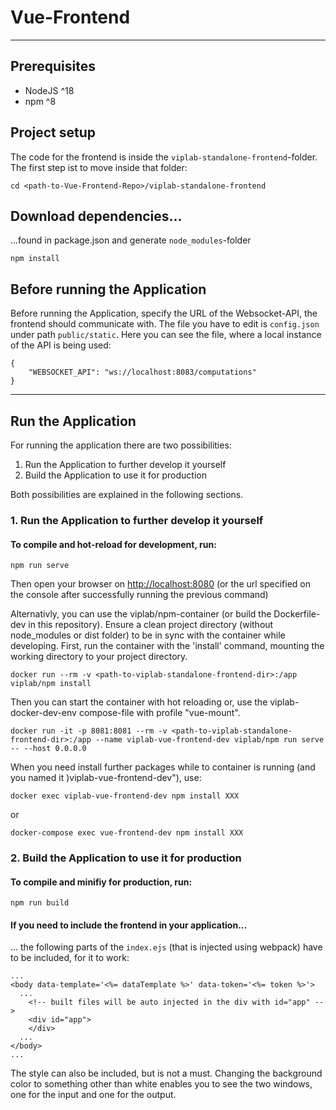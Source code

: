 # Vue-Frontend

---

## Prerequisites

- NodeJS ^18
- npm ^8

## Project setup

The code for the frontend is inside the `viplab-standalone-frontend`-folder. 
The first step ist to move inside that folder:
```
cd <path-to-Vue-Frontend-Repo>/viplab-standalone-frontend
```

## Download dependencies... 

...found in package.json and generate `node_modules`-folder

```
npm install
```

## Before running the Application

Before running the Application, specify the URL of the Websocket-API, the frontend should communicate with. 
The file you have to edit is `config.json` under path `public/static`. 
Here you can see the file, where a local instance of the API is being used: 
```
{
    "WEBSOCKET_API": "ws://localhost:8083/computations"
}
```

---

## Run the Application 

For running the application there are two possibilities: 

1. Run the Application to further develop it yourself
2. Build the Application to use it for production

Both possibilities are explained in the following sections.

### 1. Run the Application to further develop it yourself

#### To compile and hot-reload for development, run: 

```
npm run serve
```
Then open your browser on <http://localhost:8080>
(or the url specified on the console after successfully running the previous command)

Alternativly, you can use the viplab/npm-container (or build the Dockerfile-dev in this repository).
Ensure a clean project directory (without node_modules or dist folder) to be in sync with the container while developing. First, run the container with the 'install' command, mounting the working directory to your project directory.
```
docker run --rm -v <path-to-viplab-standalone-frontend-dir>:/app viplab/npm install
```
Then you can start the container with hot reloading or, use the viplab-docker-dev-env compose-file with profile "vue-mount".
```
docker run -it -p 8081:8081 --rm -v <path-to-viplab-standalone-frontend-dir>:/app --name viplab-vue-frontend-dev viplab/npm run serve -- --host 0.0.0.0
```
When you need install further packages while to container is running (and you named it )viplab-vue-frontend-dev"), use:
```
docker exec viplab-vue-frontend-dev npm install XXX
```
or
```
docker-compose exec vue-frontend-dev npm install XXX
```

### 2. Build the Application to use it for production

#### To compile and minifiy for production, run: 

```
npm run build
```

#### If you need to include the frontend in your application...

... the following parts of the `index.ejs` (that is injected using webpack) have to be included, for it to work: 

```
...
<body data-template='<%= dataTemplate %>' data-token='<%= token %>'>
  ...
    <!-- built files will be auto injected in the div with id="app" -->
    <div id="app">
    </div>
  ...
</body>
...
```
The style can also be included, but is not a must. 
Changing the background color to something other than white enables you to see the two windows, one for the input and one for the output.
